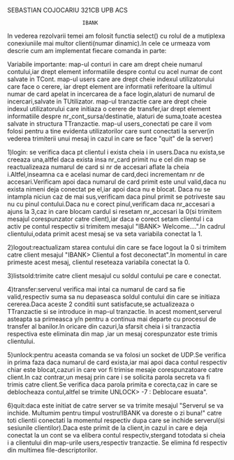 SEBASTIAN COJOCARIU 321CB UPB ACS
					
							IBANK

In vederea rezolvarii temei am folosit functia select() cu rolul de a mutiplexa
conexiuniile mai multor clienti(numar dinamic).In cele ce urmeaza vom descrie
cum am implementat fiecare comanda in parte:

Variabile importante:
   map-ul conturi in care am drept cheie numarul contului,iar drept element 
informatiile despre contul cu acel numar de cont salvate in TCont.
   map-ul users care are drept cheie indexul utilizatorului care face o cerere,
iar drept element are informatii referitoare la ultimul numar de card apelat in
incercarea de a face login,alaturi de numarul de incercari,salvate in TUtilizator.
   map-ul tranzactie care are drept cheie indexul utilizatorului care initiaza
o cerere de transfer,iar drept element informatiile despre nr_cont_sursa/destinatie,
alaturi de suma,toate acestea salvate in structura TTranzactie.
   map-ul users_conectati pe care il vom folosi pentru a tine evidenta utilizatorilor
care sunt conectati la server(in vederea trimiterii unui mesaj in cazul in care se
face "quit" de la server)


1)login: se verifica daca pt clientul i exista cheia i in users.Daca nu exista,se 
creeaza una,altfel daca exista insa nr_card primit nu e cel din map se reactualizeaza
numarul de card si nr de accesari aflate la cheia i.Altfel,inseamna ca e acelasi numar
de card,deci incrementam nr de accesari.Verificam apoi daca numarul de card primit
este unul valid,daca nu exista nimeni deja conectat pe el,iar apoi daca nu e blocat.
Daca nu se intampla niciun caz de mai sus,verificam daca pinul primit se potriveste
sau nu cu pinul contului.Daca nu e corect pinul,verificam daca nr_accesari a ajuns la 
3,caz in care blocam cardul si resetam nr_accesari la 0(si trimitem mesajul corespunzator
catre client),iar daca e corect setam clientul i ca activ pe contul respectiv si trimitem
mesajul "IBANK> Welcome....".In cadrul clientului,odata primit acest mesaj se va seta
variabila conectat la 1.

2)logout:reactualizam starea contului din care se face logout la 0 si trimitem catre client
mesajul "IBANK> Clientul a fost deconectat".In momentul in care primeste acest mesaj,
clientul reseteaza variabila conectat la 0.

3)listsold:trimite catre client mesajul cu soldul contului pe care e conectat.

4)transfer:serverul verifica mai intai ca numarul de card sa fie valid,respectiv suma
sa nu depaseasca soldul contului din care se initiaza cererea.Daca aceste 2 conditii
sunt satisfacute,se actualizeaza o TTranzactie si se introduce in map-ul tranzactie.
In acest moment,serverul asteapta sa primeasca y/n pentru a continua mai departe
cu procesul de transfer al banilor.In oricare din cazuri,la sfarsit cheia i si tranzactia
respectiva este eliminata din map ,iar un mesaj corespunzator este trimis clientului.

5)unlock:pentru aceasta comanda se va folosi un socket de UDP.Se verifica in prima faza
daca numarul de card exista,iar mai apoi daca contul respectiv chiar este blocat,cazuri
in care vor fi trimise mesaje corespunzatoare catre client.In caz contrar,un mesaj prin 
care i se solicita parola secreta va fi trimis catre client.Se verifica daca parola
primita e corecta,caz in care se deblocheaza contul,altfel se trimite
UNLOCK> -7 : Deblocare esuata".

6)quit:daca este initiat de catre server se va trimite mesajul "Serverul se va inchide.
Multumim pentru timpul vostru!IBANK va doreste o zi buna!" catre toti clientii conectati
la momentul respectiv dupa care se inchide serverul(si sesiunile clientilor).Daca
este primit de la client,in cazul in care e deja conectat la un cont se va elibera contul
respectiv,stergand totodata si cheia i a clientului din map-urile users,respectiv tranzactie.
Se elimina fd respectiv din multimea file-descriptorilor. 
